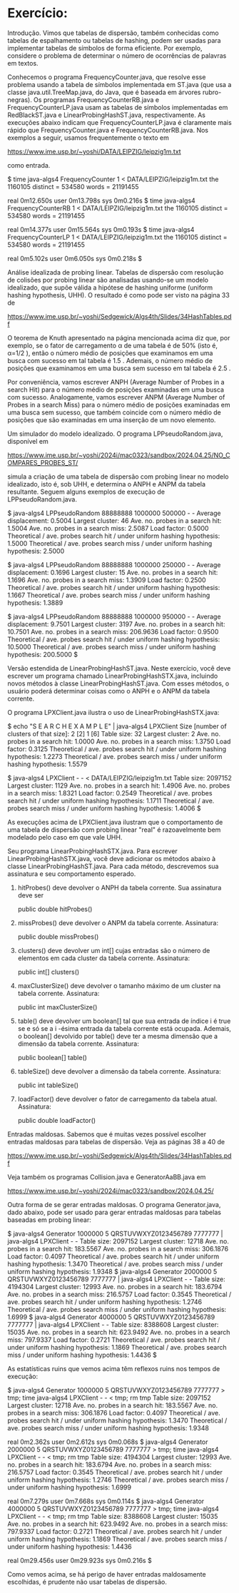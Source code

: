 # Exercício:

Introdução.  Vimos que tabelas de dispersão, também conhecidas como tabelas de espalhamento ou tabelas de hashing, podem ser usadas para implementar tabelas de símbolos de forma eficiente. Por exemplo, considere o problema de determinar o número de ocorrências de palavras em textos.

Conhecemos o programa FrequencyCounter.java, que resolve esse problema usando a tabela de símbolos implementada em ST.java (que usa a classe java.util.TreeMap.java, do Java, que é baseada em árvores rubro-negras). Os programas FrequencyCounterRB.java e FrequencyCounterLP.java usam as tabelas de símbolos implementadas em RedBlackST.java e LinearProbingHashST.java, respectivamente. As execuções abaixo indicam que FrequencyCounterLP.java é claramente mais rápido que FrequencyCounter.java e FrequencyCounterRB.java. Nos exemplos a seguir, usamos frequentemente o texto em

https://www.ime.usp.br/~yoshi/DATA/LEIPZIG/leipzig1m.txt

como entrada.

$ time java-algs4 FrequencyCounter 1 < DATA/LEIPZIG/leipzig1m.txt
the 1160105
distinct = 534580
words = 21191455

real 0m12.650s
user 0m13.798s
sys 0m0.216s
$ time java-algs4 FrequencyCounterRB 1 < DATA/LEIPZIG/leipzig1m.txt
the 1160105
distinct = 534580
words = 21191455

real 0m14.377s
user 0m15.564s
sys 0m0.193s
$ time java-algs4 FrequencyCounterLP 1 < DATA/LEIPZIG/leipzig1m.txt
the 1160105
distinct = 534580
words = 21191455

real 0m5.102s
user 0m6.050s
sys 0m0.218s
$

Análise idealizada de probing linear.  Tabelas de dispersão com resolução de colisões por probing linear são analisadas usando-se um modelo idealizado, que supõe válida a hipótese de hashing uniforme (uniform hashing hypothesis, UHH). O resultado é como pode ser visto na página 33 de

https://www.ime.usp.br/~yoshi/Sedgewick/Algs4th/Slides/34HashTables.pdf

O teorema de Knuth apresentado na página mencionada acima diz que, por exemplo, se o fator de carregamento α
 de uma tabela é de 50%
 (isto é, α=1/2
), então o número médio de posições que examinamos em uma busca com sucesso em tal tabela é 1.5
. Ademais, o número médio de posições que examinamos em uma busca sem sucesso em tal tabela é 2.5
.

Por conveniência, vamos escrever ANPH (Average Number of Probes in a search Hit) para o número médio de posições examinadas em uma busca com sucesso. Analogamente, vamos escrever ANPM (Average Number of Probes in a search Miss) para o número médio de posições examinadas em uma busca sem sucesso, que também coincide com o número médio de posições que são examinadas em uma inserção de um novo elemento.

Um simulador do modelo idealizado.  O programa LPPseudoRandom.java, disponível em

https://www.ime.usp.br/~yoshi/2024i/mac0323/sandbox/2024.04.25/NO_COMPARES_PROBES_ST/

simula a criação de uma tabela de dispersão com probing linear no modelo idealizado, isto é, sob UHH, e determina o ANPH e ANPM da tabela resultante. Seguem alguns exemplos de execução de LPPseudoRandom.java.

$ java-algs4 LPPseudoRandom 88888888 1000000 500000 - -
Average displacement: 0.5004
Largest cluster: 46
Ave. no. probes in a search hit: 1.5004
Ave. no. probes in a search miss: 2.5087
Load factor: 0.5000
Theoretical / ave. probes search hit / under uniform hashing hypothesis: 1.5000
Theoretical / ave. probes search miss / under uniform hashing hypothesis: 2.5000

$ java-algs4 LPPseudoRandom 88888888 1000000 250000 - -
Average displacement: 0.1696
Largest cluster: 15
Ave. no. probes in a search hit: 1.1696
Ave. no. probes in a search miss: 1.3909
Load factor: 0.2500
Theoretical / ave. probes search hit / under uniform hashing hypothesis: 1.1667
Theoretical / ave. probes search miss / under uniform hashing hypothesis: 1.3889

$ java-algs4 LPPseudoRandom 88888888 1000000 950000 - -
Average displacement: 9.7501
Largest cluster: 3197
Ave. no. probes in a search hit: 10.7501
Ave. no. probes in a search miss: 206.9636
Load factor: 0.9500
Theoretical / ave. probes search hit / under uniform hashing hypothesis: 10.5000
Theoretical / ave. probes search miss / under uniform hashing hypothesis: 200.5000
$

Versão estendida de LinearProbingHashST.java.  Neste exercício, você deve escrever um programa chamado LinearProbingHashSTX.java, incluindo novos métodos à classe LinearProbingHashST.java. Com esses métodos, o usuário poderá determinar coisas como o ANPH e o ANPM da tabela corrente.

O programa LPXClient.java ilustra o uso de LinearProbingHashSTX.java:

$ echo "S E A R C H E X A M P L E" | java-algs4 LPXClient
Size [number of clusters of that size]:
2 [2]
1 [6]
Table size: 32
Largest cluster: 2
Ave. no. probes in a search hit: 1.0000
Ave. no. probes in a search miss: 1.3750
Load factor: 0.3125
Theoretical / ave. probes search hit / under uniform hashing hypothesis: 1.2273
Theoretical / ave. probes search miss / under uniform hashing hypothesis: 1.5579

$ java-algs4 LPXClient - - < DATA/LEIPZIG/leipzig1m.txt
Table size: 2097152
Largest cluster: 1129
Ave. no. probes in a search hit: 1.4906
Ave. no. probes in a search miss: 1.8321
Load factor: 0.2549
Theoretical / ave. probes search hit / under uniform hashing hypothesis: 1.1711
Theoretical / ave. probes search miss / under uniform hashing hypothesis: 1.4006
$

As execuções acima de LPXClient.java ilustram que o comportamento de uma tabela de dispersão com probing linear "real" é razoavelmente bem modelado pelo caso em que vale UHH.

Seu programa LinearProbingHashSTX.java.  Para escrever LinearProbingHashSTX.java, você deve adicionar os métodos abaixo à classe LinearProbingHashST.java. Para cada método, descrevemos sua assinatura e seu comportamento esperado.


1. hitProbes() deve devolver o ANPH da tabela corrente. Sua assinatura deve ser

    public double hitProbes()

2. missProbes() deve devolver o ANPM da tabela corrente. Assinatura:

    public double missProbes()

3. clusters() deve devolver um int[] cujas entradas são o número de elementos em cada cluster da tabela corrente. Assinatura:

    public int[] clusters()

4. maxClusterSize() deve devolver o tamanho máximo de um cluster na tabela corrente. Assinatura:

    public int maxClusterSize()

5. table() deve devolver um boolean[] tal que sua entrada de índice i
 é true se e só se a i
-ésima entrada da tabela corrente está ocupada. Ademais, o boolean[] devolvido por table() deve ter a mesma dimensão que a dimensão da tabela corrente. Assinatura:

    public boolean[] table()

6. tableSize() deve devolver a dimensão da tabela corrente. Assinatura:

    public int tableSize()

7. loadFactor() deve devolver o fator de carregamento da tabela atual. Assinatura:

    public double loadFactor()

Entradas maldosas.  Sabemos que é muitas vezes possível escolher entradas maldosas para tabelas de dispersão. Veja as páginas 38 a 40 de

https://www.ime.usp.br/~yoshi/Sedgewick/Algs4th/Slides/34HashTables.pdf

Veja também os programas Collision.java e GeneratorAaBB.java em

https://www.ime.usp.br/~yoshi/2024i/mac0323/sandbox/2024.04.25/

Outra forma de se gerar entradas maldosas.  O programa Generator.java, dado abaixo, pode ser usado para gerar entradas maldosas para tabelas baseadas em probing linear:

$ java-algs4 Generator 1000000 5 QRSTUVWXYZ0123456789 7777777 | java-algs4 LPXClient - -
Table size: 2097152
Largest cluster: 12718
Ave. no. probes in a search hit: 183.5567
Ave. no. probes in a search miss: 306.1876
Load factor: 0.4097
Theoretical / ave. probes search hit / under uniform hashing hypothesis: 1.3470
Theoretical / ave. probes search miss / under uniform hashing hypothesis: 1.9348
$ java-algs4 Generator 2000000 5 QRSTUVWXYZ0123456789 7777777 | java-algs4 LPXClient - -
Table size: 4194304
Largest cluster: 12993
Ave. no. probes in a search hit: 183.6794
Ave. no. probes in a search miss: 216.5757
Load factor: 0.3545
Theoretical / ave. probes search hit / under uniform hashing hypothesis: 1.2746
Theoretical / ave. probes search miss / under uniform hashing hypothesis: 1.6999
$ java-algs4 Generator 4000000 5 QRSTUVWXYZ0123456789 7777777 | java-algs4 LPXClient - -
Table size: 8388608
Largest cluster: 15035
Ave. no. probes in a search hit: 623.9492
Ave. no. probes in a search miss: 797.9337
Load factor: 0.2721
Theoretical / ave. probes search hit / under uniform hashing hypothesis: 1.1869
Theoretical / ave. probes search miss / under uniform hashing
hypothesis: 1.4436
$

As estatísticas ruins que vemos acima têm reflexos ruins nos tempos de execução:

$ java-algs4 Generator 1000000 5 QRSTUVWXYZ0123456789 7777777 > tmp; time java-algs4 LPXClient - - < tmp; rm tmp
Table size: 2097152
Largest cluster: 12718
Ave. no. probes in a search hit: 183.5567
Ave. no. probes in a search miss: 306.1876
Load factor: 0.4097
Theoretical / ave. probes search hit / under uniform hashing hypothesis: 1.3470
Theoretical / ave. probes search miss / under uniform hashing hypothesis: 1.9348

real 0m2.362s
user 0m2.612s
sys 0m0.068s
$ java-algs4 Generator 2000000 5 QRSTUVWXYZ0123456789 7777777 > tmp; time java-algs4 LPXClient - - < tmp; rm tmp
Table size: 4194304
Largest cluster: 12993
Ave. no. probes in a search hit: 183.6794
Ave. no. probes in a search miss: 216.5757
Load factor: 0.3545
Theoretical / ave. probes search hit / under uniform hashing hypothesis: 1.2746
Theoretical / ave. probes search miss / under uniform hashing hypothesis: 1.6999

real 0m7.279s
user 0m7.668s
sys 0m0.114s
$ java-algs4 Generator 4000000 5 QRSTUVWXYZ0123456789 7777777 > tmp; time java-algs4 LPXClient - - < tmp; rm tmp
Table size: 8388608
Largest cluster: 15035
Ave. no. probes in a search hit: 623.9492
Ave. no. probes in a search miss: 797.9337
Load factor: 0.2721
Theoretical / ave. probes search hit / under uniform hashing hypothesis: 1.1869
Theoretical / ave. probes search miss / under uniform hashing hypothesis: 1.4436

real 0m29.456s
user 0m29.923s
sys 0m0.216s
$

Como vemos acima, se há perigo de haver entradas maldosamente escolhidas, é prudente não usar tabelas de dispersão.
